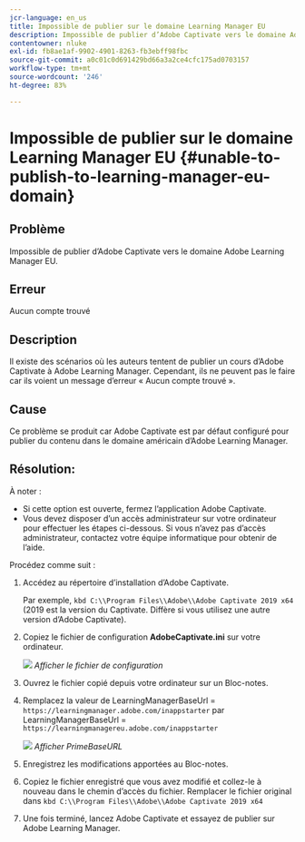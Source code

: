 ```yaml
---
jcr-language: en_us
title: Impossible de publier sur le domaine Learning Manager EU
description: Impossible de publier d’Adobe Captivate vers le domaine Adobe Learning Manager EU dans Adobe Learning Manager.
contentowner: nluke
exl-id: fb8ae1af-9902-4901-8263-fb3ebff98fbc
source-git-commit: a0c01c0d691429bd66a3a2ce4cfc175ad0703157
workflow-type: tm+mt
source-wordcount: '246'
ht-degree: 83%

---
```


# Impossible de publier sur le domaine Learning Manager EU {#unable-to-publish-to-learning-manager-eu-domain}

## Problème

Impossible de publier d’Adobe Captivate vers le domaine Adobe Learning Manager EU.

## Erreur

Aucun compte trouvé

## Description

Il existe des scénarios où les auteurs tentent de publier un cours d’Adobe Captivate à Adobe Learning Manager. Cependant, ils ne peuvent pas le faire car ils voient un message d’erreur « Aucun compte trouvé ».

## Cause

Ce problème se produit car Adobe Captivate est par défaut configuré pour publier du contenu dans le domaine américain d’Adobe Learning Manager.

## Résolution:

À noter :

* Si cette option est ouverte, fermez l’application Adobe Captivate.
* Vous devez disposer d’un accès administrateur sur votre ordinateur pour effectuer les étapes ci-dessous. Si vous n’avez pas d’accès administrateur, contactez votre équipe informatique pour obtenir de l’aide.

Procédez comme suit :

1. Accédez au répertoire d’installation d’Adobe Captivate.

   Par exemple, `kbd C:\\Program Files\\Adobe\\Adobe Captivate 2019 x64` (2019 est la version du Captivate. Diffère si vous utilisez une autre version d’Adobe Captivate).

1. Copiez le fichier de configuration **AdobeCaptivate.ini** sur votre ordinateur.

   ![](assets/cp-captivate.ini.png)
   *Afficher le fichier de configuration*

1. Ouvrez le fichier copié depuis votre ordinateur sur un Bloc-notes.
1. Remplacez la valeur de LearningManagerBaseUrl = `https://learningmanager.adobe.com/inappstarter` par LearningManagerBaseUrl = `https://learningmanagereu.adobe.com/inappstarter`

   ![](assets/cp-primebaseurl.png)
   *Afficher PrimeBaseURL*

1. Enregistrez les modifications apportées au Bloc-notes.
1. Copiez le fichier enregistré que vous avez modifié et collez-le à nouveau dans le chemin d’accès du fichier. Remplacer le fichier original dans `kbd C:\\Program Files\\Adobe\\Adobe Captivate 2019 x64`
1. Une fois terminé, lancez Adobe Captivate et essayez de publier sur Adobe Learning Manager.
